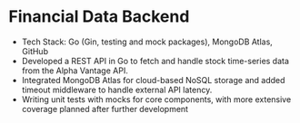 # Financial Data Backend

- Tech Stack: Go (Gin, testing and mock packages), MongoDB Atlas, GitHub
- Developed a REST API in Go to fetch and handle stock time-series data from the Alpha Vantage API.
- Integrated MongoDB Atlas for cloud-based NoSQL storage and added timeout middleware to handle external API latency.
- Writing unit tests with mocks for core components, with more extensive coverage planned after further development
